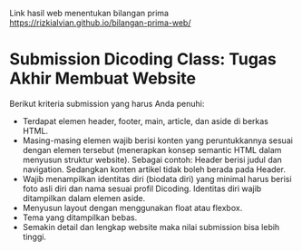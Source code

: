 Link hasil web menentukan bilangan prima https://rizkialvian.github.io/bilangan-prima-web/

# Submission Dicoding Class: Tugas Akhir Membuat Website

Berikut kriteria submission yang harus Anda penuhi:
* Terdapat elemen header, footer, main, article, dan aside di berkas HTML.
* Masing-masing elemen wajib berisi konten yang peruntukkannya sesuai dengan elemen tersebut (menerapkan konsep semantic HTML dalam menyusun struktur website).
  Sebagai contoh: Header berisi judul dan navigation. Sedangkan konten artikel tidak boleh berada pada Header.
* Wajib menampilkan identitas diri (biodata diri) yang minimal harus berisi foto asli diri dan nama sesuai profil Dicoding. 
  Identitas diri wajib ditampilkan dalam elemen aside.
* Menyusun layout dengan menggunakan float atau flexbox.
* Tema yang ditampilkan bebas.
* Semakin detail dan lengkap website maka nilai submission bisa lebih tinggi.
